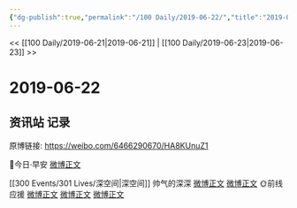 ```yaml
---
{"dg-publish":true,"permalink":"/100 Daily/2019-06-22/","title":"2019-06-22","created":"2023-03-26T22:02:10.253+08:00","updated":"2023-03-26T22:02:53.689+08:00"}
---
```



<< [[100 Daily/2019-06-21\|2019-06-21]] | [[100 Daily/2019-06-23\|2019-06-23]] >>

# 2019-06-22

## 资讯站 记录

原博链接: https://weibo.com/6466290670/HA8KUnuZ1

🌿今日·早安
[微博正文](https://m.weibo.cn/6466290670/4385913636976305)

[[300 Events/301 Lives/深空间\|深空间]]
帅气的深深
[微博正文](https://m.weibo.cn/6466290670/4386129560167769)
[微博正文](https://m.weibo.cn/6466290670/4386128767073645)
🌞前线应援
[微博正文](https://m.weibo.cn/6466290670/4385973599520431)
[微博正文](https://m.weibo.cn/6466290670/4386130163990208)
[微博正文](https://m.weibo.cn/6466290670/4386130700571270)
